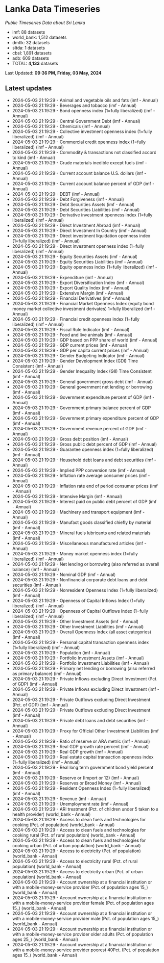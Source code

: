 # Lanka Data Timeseries
*Public Timeseries Data about Sri Lanka*

* imf: 88 datasets
* world_bank: 1,512 datasets
* dmtlk: 32 datasets
* sltda: 1 datasets
* cbsl: 1,891 datasets
* adb: 609 datasets
* TOTAL: **4,133** datasets

Last Updated: **09:36 PM, Friday, 03 May, 2024**

## Latest updates

* 2024-05-03 21:19:29 - Animal and vegetable oils and fats (imf - Annual)
* 2024-05-03 21:19:29 - Beverages and tobacco (imf - Annual)
* 2024-05-03 21:19:29 - Bond openness index (1=fully liberalized) (imf - Annual)
* 2024-05-03 21:19:29 - Central Government Debt (imf - Annual)
* 2024-05-03 21:19:29 - Chemicals (imf - Annual)
* 2024-05-03 21:19:29 - Collective investment openness index (1=fully liberalized) (imf - Annual)
* 2024-05-03 21:19:29 - Commercial credit openness index (1=fully liberalized) (imf - Annual)
* 2024-05-03 21:19:29 - Commodity & transactions not classified accord to kind (imf - Annual)
* 2024-05-03 21:19:29 - Crude materials inedible except fuels (imf - Annual)
* 2024-05-03 21:19:29 - Current account balance U.S. dollars (imf - Annual)
* 2024-05-03 21:19:29 - Current account balance percent of GDP (imf - Annual)
* 2024-05-03 21:19:29 - DEBT (imf - Annual)
* 2024-05-03 21:19:29 - Debt Forgiveness (imf - Annual)
* 2024-05-03 21:19:29 - Debt Securities Assets (imf - Annual)
* 2024-05-03 21:19:29 - Debt Securities Liabilities (imf - Annual)
* 2024-05-03 21:19:29 - Derivative investment openness index (1=fully liberalized) (imf - Annual)
* 2024-05-03 21:19:29 - Direct Investment Abroad (imf - Annual)
* 2024-05-03 21:19:29 - Direct Investment In Country (imf - Annual)
* 2024-05-03 21:19:29 - Direct investment liquidation openness index (1=fully liberalized) (imf - Annual)
* 2024-05-03 21:19:29 - Direct investment openness index (1=fully liberalized) (imf - Annual)
* 2024-05-03 21:19:29 - Equity Securities Assets (imf - Annual)
* 2024-05-03 21:19:29 - Equity Securities Liabilities (imf - Annual)
* 2024-05-03 21:19:29 - Equity openness index (1=fully liberalized) (imf - Annual)
* 2024-05-03 21:19:29 - Expenditure (imf - Annual)
* 2024-05-03 21:19:29 - Export Diversification Index (imf - Annual)
* 2024-05-03 21:19:29 - Export Quality Index (imf - Annual)
* 2024-05-03 21:19:29 - Extensive Margin (imf - Annual)
* 2024-05-03 21:19:29 - Financial Derivatives (imf - Annual)
* 2024-05-03 21:19:29 - Financial Market Openness Index (equity bond money market collective investment derivates) 1=fully liberalized (imf - Annual)
* 2024-05-03 21:19:29 - Financial credit openness index (1=fully liberalized) (imf - Annual)
* 2024-05-03 21:19:29 - Fiscal Rule Indicator (imf - Annual)
* 2024-05-03 21:19:29 - Food and live animals (imf - Annual)
* 2024-05-03 21:19:29 - GDP based on PPP share of world (imf - Annual)
* 2024-05-03 21:19:29 - GDP current prices (imf - Annual)
* 2024-05-03 21:19:29 - GDP per capita current prices (imf - Annual)
* 2024-05-03 21:19:29 - Gender Budgeting Indicator (imf - Annual)
* 2024-05-03 21:19:29 - Gender Development Index (GDI) Time Consistent (imf - Annual)
* 2024-05-03 21:19:29 - Gender Inequality Index (GII) Time Consistent (imf - Annual)
* 2024-05-03 21:19:29 - General government gross debt (imf - Annual)
* 2024-05-03 21:19:29 - General government net lending or borrowing (imf - Annual)
* 2024-05-03 21:19:29 - Government expenditure percent of GDP (imf - Annual)
* 2024-05-03 21:19:29 - Government primary balance percent of GDP (imf - Annual)
* 2024-05-03 21:19:29 - Government primary expenditure percent of GDP (imf - Annual)
* 2024-05-03 21:19:29 - Government revenue percent of GDP (imf - Annual)
* 2024-05-03 21:19:29 - Gross debt position (imf - Annual)
* 2024-05-03 21:19:29 - Gross public debt percent of GDP (imf - Annual)
* 2024-05-03 21:19:29 - Guarantee openness index (1=fully liberalized) (imf - Annual)
* 2024-05-03 21:19:29 - Household debt loans and debt securities (imf - Annual)
* 2024-05-03 21:19:29 - Implied PPP conversion rate (imf - Annual)
* 2024-05-03 21:19:29 - Inflation rate average consumer prices (imf - Annual)
* 2024-05-03 21:19:29 - Inflation rate end of period consumer prices (imf - Annual)
* 2024-05-03 21:19:29 - Intensive Margin (imf - Annual)
* 2024-05-03 21:19:29 - Interest paid on public debt percent of GDP (imf - Annual)
* 2024-05-03 21:19:29 - Machinery and transport equipment (imf - Annual)
* 2024-05-03 21:19:29 - Manufact goods classified chiefly by material (imf - Annual)
* 2024-05-03 21:19:29 - Mineral fuels lubricants and related materials (imf - Annual)
* 2024-05-03 21:19:29 - Miscellaneous manufactured articles (imf - Annual)
* 2024-05-03 21:19:29 - Money market openness index (1=fully liberalized) (imf - Annual)
* 2024-05-03 21:19:29 - Net lending or borrowing (also referred as overall balance) (imf - Annual)
* 2024-05-03 21:19:29 - Nominal GDP (imf - Annual)
* 2024-05-03 21:19:29 - Nonfinancial corporate debt loans and debt securities (imf - Annual)
* 2024-05-03 21:19:29 - Nonresident Openness Index (1=fully liberalized) (imf - Annual)
* 2024-05-03 21:19:29 - Openness of Capital Inflows Index (1=fully liberalized) (imf - Annual)
* 2024-05-03 21:19:29 - Openness of Capital Outflows Index (1=fully liberalized) (imf - Annual)
* 2024-05-03 21:19:29 - Other Investment Assets (imf - Annual)
* 2024-05-03 21:19:29 - Other Investment Liabilities (imf - Annual)
* 2024-05-03 21:19:29 - Overall Openness Index (all asset categories) (imf - Annual)
* 2024-05-03 21:19:29 - Personal capital transaction openness index (1=fully liberalized) (imf - Annual)
* 2024-05-03 21:19:29 - Population (imf - Annual)
* 2024-05-03 21:19:29 - Portfolio Investment Assets (imf - Annual)
* 2024-05-03 21:19:29 - Portfolio Investment Liabilities (imf - Annual)
* 2024-05-03 21:19:29 - Primary net lending or borrowing (also referred as primary balance) (imf - Annual)
* 2024-05-03 21:19:29 - Private Inflows excluding Direct Investment (Pct. of GDP) (imf - Annual)
* 2024-05-03 21:19:29 - Private Inflows excluding Direct Investment (imf - Annual)
* 2024-05-03 21:19:29 - Private Outflows excluding Direct Investment (Pct. of GDP) (imf - Annual)
* 2024-05-03 21:19:29 - Private Outflows excluding Direct Investment (imf - Annual)
* 2024-05-03 21:19:29 - Private debt loans and debt securities (imf - Annual)
* 2024-05-03 21:19:29 - Proxy for Official Other Investment Liabilities (imf - Annual)
* 2024-05-03 21:19:29 - Ratio of reserve or ARA metric (imf - Annual)
* 2024-05-03 21:19:29 - Real GDP growth rate percent (imf - Annual)
* 2024-05-03 21:19:29 - Real GDP growth (imf - Annual)
* 2024-05-03 21:19:29 - Real estate capital transaction openness index (1=fully liberalized) (imf - Annual)
* 2024-05-03 21:19:29 - Real long term government bond yield percent (imf - Annual)
* 2024-05-03 21:19:29 - Reserve or (Import or 12) (imf - Annual)
* 2024-05-03 21:19:29 - Reserves or Broad Money (imf - Annual)
* 2024-05-03 21:19:29 - Resident Openness Index (1=fully liberalized) (imf - Annual)
* 2024-05-03 21:19:29 - Revenue (imf - Annual)
* 2024-05-03 21:19:29 - Unemployment rate (imf - Annual)
* 2024-05-03 21:19:29 - ARI treatment (Pct. of children under 5 taken to a health provider) (world_bank - Annual)
* 2024-05-03 21:19:29 - Access to clean fuels and technologies for cooking (Pct. of population) (world_bank - Annual)
* 2024-05-03 21:19:29 - Access to clean fuels and technologies for cooking rural (Pct. of rural population) (world_bank - Annual)
* 2024-05-03 21:19:29 - Access to clean fuels and technologies for cooking urban (Pct. of urban population) (world_bank - Annual)
* 2024-05-03 21:19:29 - Access to electricity (Pct. of population) (world_bank - Annual)
* 2024-05-03 21:19:29 - Access to electricity rural (Pct. of rural population) (world_bank - Annual)
* 2024-05-03 21:19:29 - Access to electricity urban (Pct. of urban population) (world_bank - Annual)
* 2024-05-03 21:19:29 - Account ownership at a financial institution or with a mobile-money-service provider (Pct. of population ages 15_) (world_bank - Annual)
* 2024-05-03 21:19:29 - Account ownership at a financial institution or with a mobile-money-service provider female (Pct. of population ages 15_) (world_bank - Annual)
* 2024-05-03 21:19:29 - Account ownership at a financial institution or with a mobile-money-service provider male (Pct. of population ages 15_) (world_bank - Annual)
* 2024-05-03 21:19:29 - Account ownership at a financial institution or with a mobile-money-service provider older adults (Pct. of population ages 25_) (world_bank - Annual)
* 2024-05-03 21:19:29 - Account ownership at a financial institution or with a mobile-money-service provider poorest 40Pct. (Pct. of population ages 15_) (world_bank - Annual)